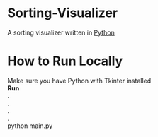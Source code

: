 # Sorting-Visualizer
A sorting visualizer written in [Python](https://docs.python.org/3/)

# How to Run Locally
Make sure you have Python with Tkinter installed<br />
**Run**<br />
.<br />
.<br />
.<br />
.<br />
python main.py<br />
